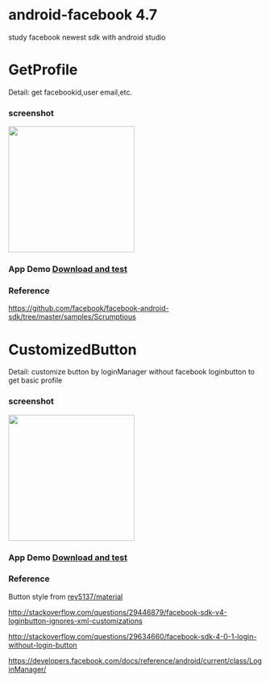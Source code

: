 # android-facebook 4.7

study  facebook newest sdk with android studio


# GetProfile
Detail: get facebookid,user email,etc.

### screenshot
<img src="https://github.com/oliguo/android-facebook/blob/master/screenshot/H30-U10HuaweiH30-U10vtl-solutionsltd06202015235357.gif" width="250"/>

### App Demo <a href="https://github.com/oliguo/android-facebook/blob/master/apk/GetProfile.apk">Download and test</a>

### Reference

<a href="https://github.com/facebook/facebook-android-sdk/tree/master/samples/Scrumptious">https://github.com/facebook/facebook-android-sdk/tree/master/samples/Scrumptious</a>

# CustomizedButton
Detail: customize button by loginManager without facebook loginbutton to get basic profile


### screenshot
<img src="https://github.com/oliguo/android-facebook/blob/master/screenshot/H30-U10HuaweiH30-U10vtl-solutionsltd06282015223240.gif" width="250"/>

### App Demo <a href="https://github.com/oliguo/android-facebook/blob/master/apk/CustomizedButton.apk">Download and test</a>

### Reference

Button style from <a href="https://github.com/rey5137/material">rey5137/material</a>

<a href="http://stackoverflow.com/questions/29446879/facebook-sdk-v4-loginbutton-ignores-xml-customizations">http://stackoverflow.com/questions/29446879/facebook-sdk-v4-loginbutton-ignores-xml-customizations</a>

<a href="http://stackoverflow.com/questions/29634660/facebook-sdk-4-0-1-login-without-login-button">http://stackoverflow.com/questions/29634660/facebook-sdk-4-0-1-login-without-login-button</a>

<a href="https://developers.facebook.com/docs/reference/android/current/class/LoginManager/">https://developers.facebook.com/docs/reference/android/current/class/LoginManager/</a>
